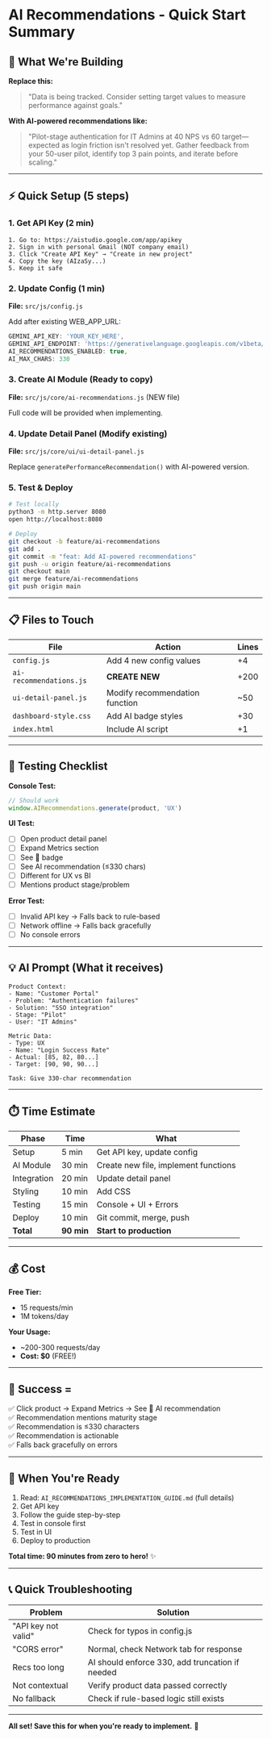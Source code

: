# AI Recommendations - Quick Start Summary

## 🎯 What We're Building

**Replace this:**
> "Data is being tracked. Consider setting target values to measure performance against goals."

**With AI-powered recommendations like:**
> "Pilot-stage authentication for IT Admins at 40 NPS vs 60 target—expected as login friction isn't resolved yet. Gather feedback from your 50-user pilot, identify top 3 pain points, and iterate before scaling."

---

## ⚡ Quick Setup (5 steps)

### 1. Get API Key (2 min)
```
1. Go to: https://aistudio.google.com/app/apikey
2. Sign in with personal Gmail (NOT company email)
3. Click "Create API Key" → "Create in new project"
4. Copy the key (AIzaSy...)
5. Keep it safe
```

### 2. Update Config (1 min)
**File:** `src/js/config.js`

Add after existing WEB_APP_URL:
```javascript
GEMINI_API_KEY: 'YOUR_KEY_HERE',
GEMINI_API_ENDPOINT: 'https://generativelanguage.googleapis.com/v1beta/models/gemini-1.5-flash:generateContent',
AI_RECOMMENDATIONS_ENABLED: true,
AI_MAX_CHARS: 330
```

### 3. Create AI Module (Ready to copy)
**File:** `src/js/core/ai-recommendations.js` (NEW file)

Full code will be provided when implementing.

### 4. Update Detail Panel (Modify existing)
**File:** `src/js/core/ui/ui-detail-panel.js`

Replace `generatePerformanceRecommendation()` with AI-powered version.

### 5. Test & Deploy
```bash
# Test locally
python3 -m http.server 8080
open http://localhost:8080

# Deploy
git checkout -b feature/ai-recommendations
git add .
git commit -m "feat: Add AI-powered recommendations"
git push -u origin feature/ai-recommendations
git checkout main
git merge feature/ai-recommendations
git push origin main
```

---

## 📋 Files to Touch

| File | Action | Lines |
|------|--------|-------|
| `config.js` | Add 4 new config values | +4 |
| `ai-recommendations.js` | **CREATE NEW** | +200 |
| `ui-detail-panel.js` | Modify recommendation function | ~50 |
| `dashboard-style.css` | Add AI badge styles | +30 |
| `index.html` | Include AI script | +1 |

---

## 🧪 Testing Checklist

**Console Test:**
```javascript
// Should work
window.AIRecommendations.generate(product, 'UX')
```

**UI Test:**
- [ ] Open product detail panel
- [ ] Expand Metrics section
- [ ] See 🤖 badge
- [ ] See AI recommendation (≤330 chars)
- [ ] Different for UX vs BI
- [ ] Mentions product stage/problem

**Error Test:**
- [ ] Invalid API key → Falls back to rule-based
- [ ] Network offline → Falls back gracefully
- [ ] No console errors

---

## 💡 AI Prompt (What it receives)

```
Product Context:
- Name: "Customer Portal"
- Problem: "Authentication failures"
- Solution: "SSO integration"
- Stage: "Pilot"
- User: "IT Admins"

Metric Data:
- Type: UX
- Name: "Login Success Rate"
- Actual: [85, 82, 80...]
- Target: [90, 90, 90...]

Task: Give 330-char recommendation
```

---

## ⏱️ Time Estimate

| Phase | Time | What |
|-------|------|------|
| Setup | 5 min | Get API key, update config |
| AI Module | 30 min | Create new file, implement functions |
| Integration | 20 min | Update detail panel |
| Styling | 10 min | Add CSS |
| Testing | 15 min | Console + UI + Errors |
| Deploy | 10 min | Git commit, merge, push |
| **Total** | **90 min** | **Start to production** |

---

## 💰 Cost

**Free Tier:**
- 15 requests/min
- 1M tokens/day

**Your Usage:**
- ~200-300 requests/day
- **Cost: $0** (FREE!)

---

## 🎯 Success = 

✅ Click product → Expand Metrics → See 🤖 AI recommendation  
✅ Recommendation mentions maturity stage  
✅ Recommendation is ≤330 characters  
✅ Recommendation is actionable  
✅ Falls back gracefully on errors  

---

## 🚀 When You're Ready

1. Read: `AI_RECOMMENDATIONS_IMPLEMENTATION_GUIDE.md` (full details)
2. Get API key
3. Follow the guide step-by-step
4. Test in console first
5. Test in UI
6. Deploy to production

**Total time: 90 minutes from zero to hero!** ✨

---

## 📞 Quick Troubleshooting

| Problem | Solution |
|---------|----------|
| "API key not valid" | Check for typos in config.js |
| "CORS error" | Normal, check Network tab for response |
| Recs too long | AI should enforce 330, add truncation if needed |
| Not contextual | Verify product data passed correctly |
| No fallback | Check if rule-based logic still exists |

---

**All set! Save this for when you're ready to implement.** 🎉

